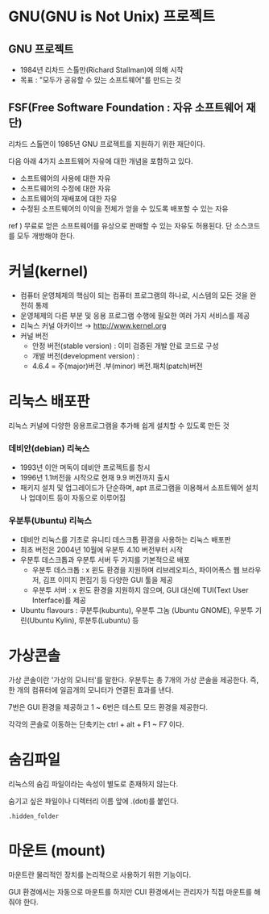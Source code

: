 # GNU(GNU is Not Unix) 프로젝트 

## GNU 프로젝트
- 1984년 리차드 스톨만(Richard Stallman)에 의해 시작
- 목표 : "모두가 공유할 수 있는 소프트웨어"를 만드는 것

## FSF(Free Software Foundation : 자유 소프트웨어 재단)
리차드 스톨먼이 1985년  GNU 프로젝트를 지원하기 위한 재단이다.

다음 아래 4가지 소프트웨어 자유에 대한 개념을 포함하고 있다. 

- 소프트웨어의 사용에 대한 자유
- 소프트웨어의 수정에 대한 자유
- 소프트웨어의 재배포에 대한 자유
- 수정된 소프트웨어의 이익을 전체가 얻을 수 있도록 배포할 수 있는 자유

ref ) 무료로 얻은 소프트웨어를  유상으로 판매할 수 있는 자유도 허용된다. 단 소스코드를 모두 개방해야 한다.



# 커널(kernel)

- 컴퓨터 운영체제의 핵심이 되는 컴퓨터 프로그램의 하나로, 시스템의 모든 것을 완전히 통제
- 운영체제의 다른 부분 및 응용 프로그램 수행에 필요한 여러 가지 서비스를 제공
- 리눅스 커널 아카이브 → <http://www.kernel.org>
- 커널 버전 
  - 안정 버전(stable version) : 이미 검증된 개발 안료 코드로 구성
  - 개발 버전(development version) :  
  - 4.6.4   =  주(major)버전 .부(minor) 버전.패치(patch)버전

# 리눅스 배포판

리눅스 커널에 다양한 응용프로그램을 추가해 쉽게 설치할 수 있도록 만든 것 

### 데비안(debian) 리눅스

- 1993년 이안 머독이 데비안 프로젝트를 창시
- 1996년 1.1버전을 시작으로 현재 9.9 버전까지 출시
- 패키지 설치 및 업그레이드가 단순하며, apt 프로그램을 이용해서 소프트웨어 설치나 업데이트 등이 자동으로 이루어짐

### 우분투(Ubuntu) 리눅스

- 데비안 리눅스를 기초로 유니티 데스크톱 환경을 사용하는 리눅스 배포판
- 최초 버전은 2004년 10월에 우분투 4.10 버전부터 시작
- 우분투 데스크톱과 우분투 서버 두 가지를 기본적으로 배포
  - 우분투 데스크톱 : x 윈도 환경을 지원하며 리브레오피스, 파이어폭스 웹 브라우저, 김프 이미지 편집기 등 다양한 GUI 툴을 제공
  - 우분투 서버 : x 윈도 환경을 지원하지 않으며, GUI 대신에 TUI(Text User Interface)를 제공
- Ubuntu flavours : 쿠분투(kubuntu), 우분투 그놈 (Ubuntu GNOME), 우분투 기린(Ubuntu Kylin), 루분투(Lubuntu) 등



# 가상콘솔 

가상 콘솔이란 '가상의 모니터'를 말한다. 우분투는 총 7개의 가상 콘솔을 제공한다.  즉, 한 개의 컴퓨터에 일곱개의 모니터가 연결된 효과를 낸다.

7번은 GUI 환경을 제공하고 1 ~ 6번은 테스트 모드 환경을 제공한다. 

각각의 콘솔로 이동하는 단축키는 ctrl + alt + F1 ~ F7 이다.



# 숨김파일

리눅스의 숨김 파일이라는 속성이 별도로 존재하지 않는다. 

숨기고 싶은 파일이나 디렉터리 이름 앞에 .(dot)를 붙인다. 

~~~
.hidden_folder
~~~



# 마운트 (mount)

마운트란 물리적인 장치를 논리적으로 사용하기 위한 기능이다.

GUI 환경에서는  자동으로 마운트를 하지만  CUI 환경에서는 관리자가 직접 마운트를 해줘야 한다. 























